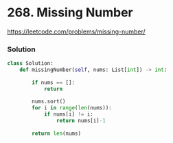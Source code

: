 # 268. Missing Number

https://leetcode.com/problems/missing-number/

### Solution 

```python
class Solution:
    def missingNumber(self, nums: List[int]) -> int:
        
        if nums == []:
            return 
        
        nums.sort()
        for i in range(len(nums)):
            if nums[i] != i:
                return nums[i]-1
        
        return len(nums)
```

